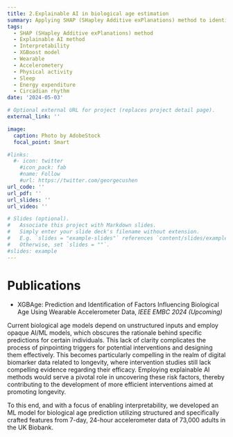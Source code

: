 ```yaml
---
title: 2.Explainable AI in biological age estimation 
summary: Applying SHAP (SHapley Additive exPlanations) method to identify factors influencing biological age using wearable data
tags:
  - SHAP (SHapley Additive exPlanations) method 
  - Explainable AI method
  - Interpretability
  - XGBoost model
  - Wearable
  - Accelerometery
  - Physical activity
  - Sleep
  - Energy expenditure
  - Circadian rhythm
date: '2024-05-03'

# Optional external URL for project (replaces project detail page).
external_link: ''

image:
  caption: Photo by AdobeStock
  focal_point: Smart

#links:
  #- icon: twitter
    #icon_pack: fab
    #name: Follow
    #url: https://twitter.com/georgecushen
url_code: ''
url_pdf: ''
url_slides: ''
url_video: ''

# Slides (optional).
#   Associate this project with Markdown slides.
#   Simply enter your slide deck's filename without extension.
#   E.g. `slides = "example-slides"` references `content/slides/example-slides.md`.
#   Otherwise, set `slides = ""`.
#slides: example
---
```


# Publications
* XGBAge: Prediction and Identification of Factors Influencing Biological Age Using Wearable Accelerometer Data, *IEEE EMBC 2024 (Upcoming)*

Current biological age models depend on unstructured inputs and employ opaque AI/ML models, which obscures the rationale behind specific predictions for certain individuals. This lack of clarity complicates the process of pinpointing triggers for potential interventions and designing them effectively. This becomes particularly compelling in the realm of digital biomarker data related to longevity, where intervention studies still lack compelling evidence regarding their efficacy. Employing explainable AI methods would serve a pivotal role in uncovering these risk factors, thereby contributing to the development of more efficient interventions aimed at promoting longevity. 

To this end, and with a focus of enabling interpretability, we developed an ML model for biological age prediction utilizing structured and specifically crafted features from 7-day, 24-hour accelerometer data of 73,000 adults in the UK Biobank. 